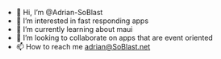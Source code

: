 - 👋 Hi, I’m @Adrian-SoBlast
- 👀 I’m interested in fast responding apps 
- 🌱 I’m currently learning about maui
- 💞️ I’m looking to collaborate on apps that are event oriented
- 📫 How to reach me adrian@SoBlast.net

<!---
Adrian-SoBlast/Adrian-SoBlast is a ✨ special ✨ repository because its `README.md` (this file) appears on your GitHub profile.
You can click the Preview link to take a look at your changes.
--->
